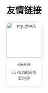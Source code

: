 # 友情链接


<style>


    .card-grid {
      display: grid;
      grid-template-columns: repeat(4, 1fr);
      gap: 20px;
    }

    .social-card {
  background-color: #fff; /* 固定白色背景 */
  border-radius: 12px;
  overflow: hidden;
  box-shadow: 0 2px 8px rgba(0, 0, 0, 0.1);
  text-decoration: none;
  transition: transform 0.2s ease;
  color: #333; /* 固定深灰色文字 */
  display: flex;
  flex-direction: column;
  align-items: center;
  text-align: center;
}

    .social-card:hover {
      transform: translateY(-5px);
    }

    .card-image {
      width: 100%;
      aspect-ratio: 1 / 1;
      /* 正方形 */
      object-fit: cover;
    }

    .card-content {
      padding: 15px;
    }

    .card-title {
      margin: 0 0 8px;
      font-size: 10px;
      font-weight: bold;
    }

    .card-desc {
      margin: 0;
      font-size: 13px;
      color: #666
    }
  </style>




  <div class="card-grid">
    <!-- 第一行 -->
  <a href="https://github.com/makerawei/myclock?tab=readme-ov-file" class="social-card" data-img="友情链接/makerawei_myclock.png">
    <img src="友情链接/makerawei_myclock.png" alt="my_clock" class="card-image"
      />
    <div class="card-content">
      <h3 class="card-title">myclock</h3>
      <p class="card-desc">ESP32联网像素时钟</p>
    </div>
  </a>

  <!-- <a href="https://space.bilibili.com/3546647762045462?spm_id_from=333.1007.0.0" class="social-card" data-img="bilibili.jpg">
    <img src="bilibili.jpg" alt="BiliBili" class="card-image"
      />
    <div class="card-content">
      <h3 class="card-title">BiliBili</h3>
      <p class="card-desc">3546647762045462</p>
    </div>
  </a>

  <a href="https://www.linkedin.com/in/%E5%B2%A9%E6%9D%BE-%E6%B1%AA-7a469b357/?locale=en_US" class="social-card" data-img="linkin.jpg">
    <img src="linkin.jpg" alt="LinkedIn" class="card-image"
      />
    <div class="card-content">
      <h3 class="card-title">LinkedIn</h3>
      <p class="card-desc">Rraion Wang</p>
    </div>
  </a>

  <a href="https://www.youtube.com/@rraion4theworld" class="social-card" data-img="youtube.jpg">
    <img src="youtube.jpg" alt="YouTube" class="card-image"
      />
    <div class="card-content">
      <h3 class="card-title">YouTube</h3>
      <p class="card-desc">@rraion4theworld</p>
    </div>
  </a> -->

  </div>
